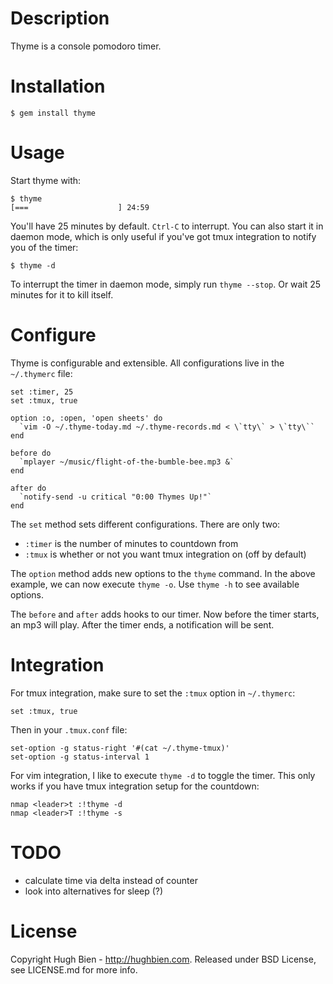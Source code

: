 Description
===========

Thyme is a console pomodoro timer.

Installation
============

    $ gem install thyme

Usage
=====

Start thyme with:

    $ thyme
    [===                    ] 24:59

You'll have 25 minutes by default.  `Ctrl-C` to interrupt.  You can also start
it in daemon mode, which is only useful if you've got tmux integration to notify
you of the timer:

    $ thyme -d

To interrupt the timer in daemon mode, simply run `thyme --stop`.  Or wait 25
minutes for it to kill itself.

Configure
=========

Thyme is configurable and extensible.  All configurations live in the
`~/.thymerc` file:

    set :timer, 25
    set :tmux, true

    option :o, :open, 'open sheets' do
      `vim -O ~/.thyme-today.md ~/.thyme-records.md < \`tty\` > \`tty\``
    end

    before do
      `mplayer ~/music/flight-of-the-bumble-bee.mp3 &`
    end

    after do
      `notify-send -u critical "0:00 Thymes Up!"`
    end

The `set` method sets different configurations.  There are only two:

* `:timer` is the number of minutes to countdown from
* `:tmux` is whether or not you want tmux integration on (off by default)

The `option` method adds new options to the `thyme` command.  In the above
example, we can now execute `thyme -o`.  Use `thyme -h` to see available
options.

The `before` and `after` adds hooks to our timer.  Now before the timer starts,
an mp3 will play.  After the timer ends, a notification will be sent.

Integration
===========

For tmux integration, make sure to set the `:tmux` option in `~/.thymerc`:

    set :tmux, true

Then in your `.tmux.conf` file:

    set-option -g status-right '#(cat ~/.thyme-tmux)'
    set-option -g status-interval 1

For vim integration, I like to execute `thyme -d` to toggle the timer.  This only
works if you have tmux integration setup for the countdown:

    nmap <leader>t :!thyme -d
    nmap <leader>T :!thyme -s

TODO
====

* calculate time via delta instead of counter
* look into alternatives for sleep (?)

License
=======

Copyright Hugh Bien - http://hughbien.com.
Released under BSD License, see LICENSE.md for more info.
